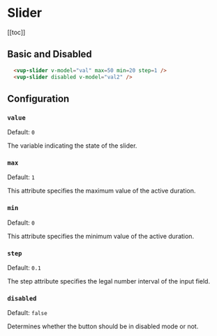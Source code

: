 # Slider

[[toc]]

## Basic and Disabled

<ex-slider></ex-slider>
```html
  <vup-slider v-model="val" max=50 min=20 step=1 />
  <vup-slider disabled v-model="val2" />
```

## Configuration

### `value`
Default: `0`

The variable indicating the state of the slider.

### `max`
Default: `1`

This attribute specifies the maximum value of the active duration. 

### `min`
Default: `0`

This attribute specifies the minimum value of the active duration.

### `step`
Default: `0.1`

The step attribute specifies the legal number interval of the input field.

### `disabled`
Default: `false`

Determines whether the button should be in disabled mode or not.
